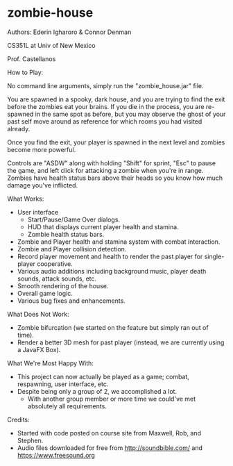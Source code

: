 # zombie-house
Authors: Ederin Igharoro & Connor Denman

CS351L at Univ of New Mexico

Prof. Castellanos

How to Play:

No command line arguments, simply run the "zombie_house.jar" file.

You are spawned in a spooky, dark house, and you are trying to find the exit before the zombies eat your brains. If you die in the process, you are re-spawned in the same spot as before, but you may observe the ghost of your past self move around as reference for which rooms you had visited already.

Once you find the exit, your player is spawned in the next level and zombies become more powerful.

Controls are "ASDW" along with holding "Shift" for sprint, "Esc" to pause the game, and left click for attacking a zombie when you're in range. Zombies have health status bars above their heads so you know how much damage you've inflicted.

What Works:

- User interface
  - Start/Pause/Game Over dialogs.
  - HUD that displays current player health and stamina.
  - Zombie health status bars.
- Zombie and Player health and stamina system with combat interaction.
- Zombie and Player collision detection.
- Record player movement and health to render the past player for single-player cooperative.
- Various audio additions including background music, player death sounds, attack sounds, etc.
- Smooth rendering of the house.
- Overall game logic.
- Various bug fixes and enhancements.

What Does Not Work:

- Zombie bifurcation (we started on the feature but simply ran out of time).
- Render a better 3D mesh for past player (instead, we are currently using a JavaFX Box).

What We're Most Happy With:

- This project can now actually be played as a game; combat, respawning, user interface, etc.
- Despite being only a group of 2, we accomplished a lot.
  - With another group member or more time we could've met absolutely all requirements.
  
Credits:

- Started with code posted on course site from Maxwell, Rob, and Stephen.
- Audio files downloaded for free from http://soundbible.com/ and https://www.freesound.org
